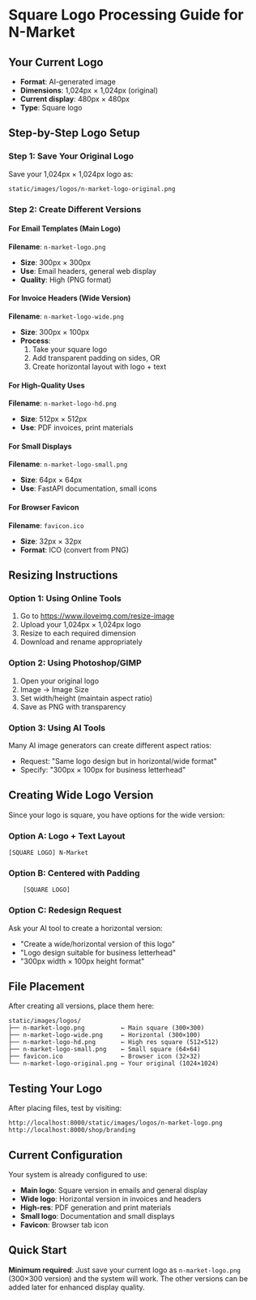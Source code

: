 # Square Logo Processing Guide for N-Market

## Your Current Logo

- **Format**: AI-generated image
- **Dimensions**: 1,024px × 1,024px (original)
- **Current display**: 480px × 480px
- **Type**: Square logo

## Step-by-Step Logo Setup

### Step 1: Save Your Original Logo

Save your 1,024px × 1,024px logo as:

```
static/images/logos/n-market-logo-original.png
```

### Step 2: Create Different Versions

#### For Email Templates (Main Logo)

**Filename**: `n-market-logo.png`

- **Size**: 300px × 300px
- **Use**: Email headers, general web display
- **Quality**: High (PNG format)

#### For Invoice Headers (Wide Version)

**Filename**: `n-market-logo-wide.png`

- **Size**: 300px × 100px
- **Process**:
  1. Take your square logo
  2. Add transparent padding on sides, OR
  3. Create horizontal layout with logo + text

#### For High-Quality Uses

**Filename**: `n-market-logo-hd.png`

- **Size**: 512px × 512px
- **Use**: PDF invoices, print materials

#### For Small Displays

**Filename**: `n-market-logo-small.png`

- **Size**: 64px × 64px
- **Use**: FastAPI documentation, small icons

#### For Browser Favicon

**Filename**: `favicon.ico`

- **Size**: 32px × 32px
- **Format**: ICO (convert from PNG)

## Resizing Instructions

### Option 1: Using Online Tools

1. Go to https://www.iloveimg.com/resize-image
2. Upload your 1,024px × 1,024px logo
3. Resize to each required dimension
4. Download and rename appropriately

### Option 2: Using Photoshop/GIMP

1. Open your original logo
2. Image → Image Size
3. Set width/height (maintain aspect ratio)
4. Save as PNG with transparency

### Option 3: Using AI Tools

Many AI image generators can create different aspect ratios:

- Request: "Same logo design but in horizontal/wide format"
- Specify: "300px × 100px for business letterhead"

## Creating Wide Logo Version

Since your logo is square, you have options for the wide version:

### Option A: Logo + Text Layout

```
[SQUARE LOGO] N-Market
```

### Option B: Centered with Padding

```
    [SQUARE LOGO]
```

### Option C: Redesign Request

Ask your AI tool to create a horizontal version:

- "Create a wide/horizontal version of this logo"
- "Logo design suitable for business letterhead"
- "300px width × 100px height format"

## File Placement

After creating all versions, place them here:

```
static/images/logos/
├── n-market-logo.png          ← Main square (300×300)
├── n-market-logo-wide.png     ← Horizontal (300×100)
├── n-market-logo-hd.png       ← High res square (512×512)
├── n-market-logo-small.png    ← Small square (64×64)
├── favicon.ico                ← Browser icon (32×32)
└── n-market-logo-original.png ← Your original (1024×1024)
```

## Testing Your Logo

After placing files, test by visiting:

```
http://localhost:8000/static/images/logos/n-market-logo.png
http://localhost:8000/shop/branding
```

## Current Configuration

Your system is already configured to use:

- **Main logo**: Square version in emails and general display
- **Wide logo**: Horizontal version in invoices and headers
- **High-res**: PDF generation and print materials
- **Small logo**: Documentation and small displays
- **Favicon**: Browser tab icon

## Quick Start

**Minimum required**: Just save your current logo as `n-market-logo.png` (300×300 version) and the system will work. The other versions can be added later for enhanced display quality.
